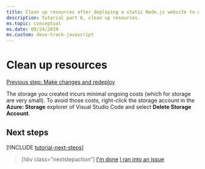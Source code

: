 ```yaml
---
title: Clean up resources after deploying a static Node.js website to Azure
description: Tutorial part 6, clean up resources.
ms.topic: conceptual
ms.date: 09/24/2019
ms.custom: devx-track-javascript
---
```


# Clean up resources

[Previous step: Make changes and redeploy](tutorial-vscode-static-website-node-05.md)

The storage you created incurs minimal ongoing costs (which for storage are very small). To avoid those costs, right-click the storage account in the **Azure: Storage** explorer of Visual Studio Code and select **Delete Storage Account**.

## Next steps

[!INCLUDE [tutorial-next-steps](includes/tutorial-next-steps.md)]

> [!div class="nextstepaction"]
> [I'm done](node-howto-create-static-site-jamstack.md) [I ran into an issue](https://www.research.net/r/PWZWZ52?tutorial=node-deployment-staticwebsite&step=clean-up-resources)
